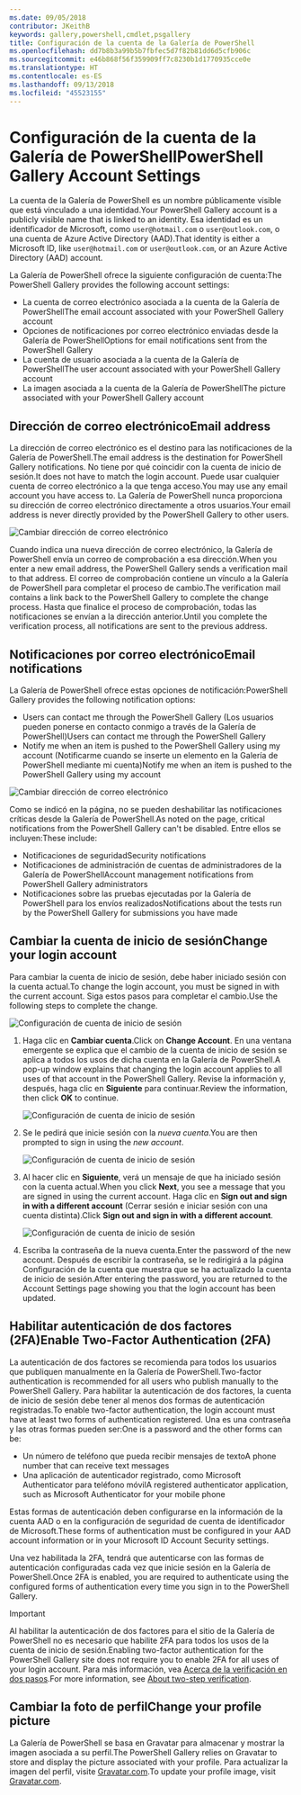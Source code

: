 ```yaml
---
ms.date: 09/05/2018
contributor: JKeithB
keywords: gallery,powershell,cmdlet,psgallery
title: Configuración de la cuenta de la Galería de PowerShell
ms.openlocfilehash: dd7b8b3a99b5b7fbfec5d7f82b81dd6d5cfb906c
ms.sourcegitcommit: e46b868f56f359909ff7c8230b1d1770935cce0e
ms.translationtype: HT
ms.contentlocale: es-ES
ms.lasthandoff: 09/13/2018
ms.locfileid: "45523155"
---
```

# <a name="powershell-gallery-account-settings"></a><span data-ttu-id="78583-103">Configuración de la cuenta de la Galería de PowerShell</span><span class="sxs-lookup"><span data-stu-id="78583-103">PowerShell Gallery Account Settings</span></span>

<span data-ttu-id="78583-104">La cuenta de la Galería de PowerShell es un nombre públicamente visible que está vinculado a una identidad.</span><span class="sxs-lookup"><span data-stu-id="78583-104">Your PowerShell Gallery account is a publicly visible name that is linked to an identity.</span></span> <span data-ttu-id="78583-105">Esa identidad es un identificador de Microsoft, como `user@hotmail.com` o `user@outlook.com`, o una cuenta de Azure Active Directory (AAD).</span><span class="sxs-lookup"><span data-stu-id="78583-105">That identity is either a Microsoft ID, like `user@hotmail.com` or `user@outlook.com`, or an Azure Active Directory (AAD) account.</span></span>

<span data-ttu-id="78583-106">La Galería de PowerShell ofrece la siguiente configuración de cuenta:</span><span class="sxs-lookup"><span data-stu-id="78583-106">The PowerShell Gallery provides the following account settings:</span></span>

- <span data-ttu-id="78583-107">La cuenta de correo electrónico asociada a la cuenta de la Galería de PowerShell</span><span class="sxs-lookup"><span data-stu-id="78583-107">The email account associated with your PowerShell Gallery account</span></span>
- <span data-ttu-id="78583-108">Opciones de notificaciones por correo electrónico enviadas desde la Galería de PowerShell</span><span class="sxs-lookup"><span data-stu-id="78583-108">Options for email notifications sent from the PowerShell Gallery</span></span>
- <span data-ttu-id="78583-109">La cuenta de usuario asociada a la cuenta de la Galería de PowerShell</span><span class="sxs-lookup"><span data-stu-id="78583-109">The user account associated with your PowerShell Gallery account</span></span>
- <span data-ttu-id="78583-110">La imagen asociada a la cuenta de la Galería de PowerShell</span><span class="sxs-lookup"><span data-stu-id="78583-110">The picture associated with your PowerShell Gallery account</span></span>

## <a name="email-address"></a><span data-ttu-id="78583-111">Dirección de correo electrónico</span><span class="sxs-lookup"><span data-stu-id="78583-111">Email address</span></span>

<span data-ttu-id="78583-112">La dirección de correo electrónico es el destino para las notificaciones de la Galería de PowerShell.</span><span class="sxs-lookup"><span data-stu-id="78583-112">The email address is the destination for PowerShell Gallery notifications.</span></span> <span data-ttu-id="78583-113">No tiene por qué coincidir con la cuenta de inicio de sesión.</span><span class="sxs-lookup"><span data-stu-id="78583-113">It does not have to match the login account.</span></span> <span data-ttu-id="78583-114">Puede usar cualquier cuenta de correo electrónico a la que tenga acceso.</span><span class="sxs-lookup"><span data-stu-id="78583-114">You may use any email account you have access to.</span></span> <span data-ttu-id="78583-115">La Galería de PowerShell nunca proporciona su dirección de correo electrónico directamente a otros usuarios.</span><span class="sxs-lookup"><span data-stu-id="78583-115">Your email address is never directly provided by the PowerShell Gallery to other users.</span></span>

![Cambiar dirección de correo electrónico](../../Images/PSGallery_AcccountEmailAddress.png)

<span data-ttu-id="78583-117">Cuando indica una nueva dirección de correo electrónico, la Galería de PowerShell envía un correo de comprobación a esa dirección.</span><span class="sxs-lookup"><span data-stu-id="78583-117">When you enter a new email address, the PowerShell Gallery sends a verification mail to that address.</span></span> <span data-ttu-id="78583-118">El correo de comprobación contiene un vínculo a la Galería de PowerShell para completar el proceso de cambio.</span><span class="sxs-lookup"><span data-stu-id="78583-118">The verification mail contains a link back to the PowerShell Gallery to complete the change process.</span></span> <span data-ttu-id="78583-119">Hasta que finalice el proceso de comprobación, todas las notificaciones se envían a la dirección anterior.</span><span class="sxs-lookup"><span data-stu-id="78583-119">Until you complete the verification process, all notifications are sent to the previous address.</span></span>

## <a name="email-notifications"></a><span data-ttu-id="78583-120">Notificaciones por correo electrónico</span><span class="sxs-lookup"><span data-stu-id="78583-120">Email notifications</span></span>

<span data-ttu-id="78583-121">La Galería de PowerShell ofrece estas opciones de notificación:</span><span class="sxs-lookup"><span data-stu-id="78583-121">PowerShell Gallery provides the following notification options:</span></span>

- <span data-ttu-id="78583-122">Users can contact me through the PowerShell Gallery (Los usuarios pueden ponerse en contacto conmigo a través de la Galería de PowerShell)</span><span class="sxs-lookup"><span data-stu-id="78583-122">Users can contact me through the PowerShell Gallery</span></span>
- <span data-ttu-id="78583-123">Notify me when an item is pushed to the PowerShell Gallery using my account (Notificarme cuando se inserte un elemento en la Galería de PowerShell mediante mi cuenta)</span><span class="sxs-lookup"><span data-stu-id="78583-123">Notify me when an item is pushed to the PowerShell Gallery using my account</span></span>

![Cambiar dirección de correo electrónico](../../Images/PSGallery_AccountEmailOptions.png)

<span data-ttu-id="78583-125">Como se indicó en la página, no se pueden deshabilitar las notificaciones críticas desde la Galería de PowerShell.</span><span class="sxs-lookup"><span data-stu-id="78583-125">As noted on the page, critical notifications from the PowerShell Gallery can't be disabled.</span></span>
<span data-ttu-id="78583-126">Entre ellos se incluyen:</span><span class="sxs-lookup"><span data-stu-id="78583-126">These include:</span></span>

- <span data-ttu-id="78583-127">Notificaciones de seguridad</span><span class="sxs-lookup"><span data-stu-id="78583-127">Security notifications</span></span>
- <span data-ttu-id="78583-128">Notificaciones de administración de cuentas de administradores de la Galería de PowerShell</span><span class="sxs-lookup"><span data-stu-id="78583-128">Account management notifications from PowerShell Gallery administrators</span></span>
- <span data-ttu-id="78583-129">Notificaciones sobre las pruebas ejecutadas por la Galería de PowerShell para los envíos realizados</span><span class="sxs-lookup"><span data-stu-id="78583-129">Notifications about the tests run by the PowerShell Gallery for submissions you have made</span></span>

## <a name="change-your-login-account"></a><span data-ttu-id="78583-130">Cambiar la cuenta de inicio de sesión</span><span class="sxs-lookup"><span data-stu-id="78583-130">Change your login account</span></span>

<span data-ttu-id="78583-131">Para cambiar la cuenta de inicio de sesión, debe haber iniciado sesión con la cuenta actual.</span><span class="sxs-lookup"><span data-stu-id="78583-131">To change the login account, you must be signed in with the current account.</span></span> <span data-ttu-id="78583-132">Siga estos pasos para completar el cambio.</span><span class="sxs-lookup"><span data-stu-id="78583-132">Use the following steps to complete the change.</span></span>

![Configuración de cuenta de inicio de sesión](../../Images/PSGallery_LoginAccountSettings.png)

1. <span data-ttu-id="78583-134">Haga clic en **Cambiar cuenta**.</span><span class="sxs-lookup"><span data-stu-id="78583-134">Click on **Change Account**.</span></span> <span data-ttu-id="78583-135">En una ventana emergente se explica que el cambio de la cuenta de inicio de sesión se aplica a todos los usos de dicha cuenta en la Galería de PowerShell.</span><span class="sxs-lookup"><span data-stu-id="78583-135">A pop-up window explains that changing the login account applies to all uses of that account in the PowerShell Gallery.</span></span> <span data-ttu-id="78583-136">Revise la información y, después, haga clic en **Siguiente** para continuar.</span><span class="sxs-lookup"><span data-stu-id="78583-136">Review the information, then click **OK** to continue.</span></span>

   ![Configuración de cuenta de inicio de sesión](../../Images/PSGallery_LoginAccountChange-1.png)

2. <span data-ttu-id="78583-138">Se le pedirá que inicie sesión con la _nueva cuenta_.</span><span class="sxs-lookup"><span data-stu-id="78583-138">You are then prompted to sign in using the _new account_.</span></span>

   ![Configuración de cuenta de inicio de sesión](../../Images/PSGallery_LoginAccountChange-2.png)

3. <span data-ttu-id="78583-140">Al hacer clic en **Siguiente**, verá un mensaje de que ha iniciado sesión con la cuenta actual.</span><span class="sxs-lookup"><span data-stu-id="78583-140">When you click **Next**, you see a message that you are signed in using the current account.</span></span>
   <span data-ttu-id="78583-141">Haga clic en **Sign out and sign in with a different account** (Cerrar sesión e iniciar sesión con una cuenta distinta).</span><span class="sxs-lookup"><span data-stu-id="78583-141">Click **Sign out and sign in with a different account**.</span></span>

   ![Configuración de cuenta de inicio de sesión](../../Images/PSGallery_LoginAccountChange-3.png)

4. <span data-ttu-id="78583-143">Escriba la contraseña de la nueva cuenta.</span><span class="sxs-lookup"><span data-stu-id="78583-143">Enter the password of the new account.</span></span> <span data-ttu-id="78583-144">Después de escribir la contraseña, se le redirigirá a la página Configuración de la cuenta que muestra que se ha actualizado la cuenta de inicio de sesión.</span><span class="sxs-lookup"><span data-stu-id="78583-144">After entering the password, you are returned to the Account Settings page showing you that the login account has been updated.</span></span>


## <a name="enable-two-factor-authentication-2fa"></a><span data-ttu-id="78583-145">Habilitar autenticación de dos factores (2FA)</span><span class="sxs-lookup"><span data-stu-id="78583-145">Enable Two-Factor Authentication (2FA)</span></span>

<span data-ttu-id="78583-146">La autenticación de dos factores se recomienda para todos los usuarios que publiquen manualmente en la Galería de PowerShell.</span><span class="sxs-lookup"><span data-stu-id="78583-146">Two-factor authentication is recommended for all users who publish manually to the PowerShell Gallery.</span></span> <span data-ttu-id="78583-147">Para habilitar la autenticación de dos factores, la cuenta de inicio de sesión debe tener al menos dos formas de autenticación registradas.</span><span class="sxs-lookup"><span data-stu-id="78583-147">To enable two-factor authentication, the login account must have at least two forms of authentication registered.</span></span> <span data-ttu-id="78583-148">Una es una contraseña y las otras formas pueden ser:</span><span class="sxs-lookup"><span data-stu-id="78583-148">One is a password and the other forms can be:</span></span>

- <span data-ttu-id="78583-149">Un número de teléfono que pueda recibir mensajes de texto</span><span class="sxs-lookup"><span data-stu-id="78583-149">A phone number that can receive text messages</span></span>
- <span data-ttu-id="78583-150">Una aplicación de autenticador registrado, como Microsoft Authenticator para teléfono móvil</span><span class="sxs-lookup"><span data-stu-id="78583-150">A registered authenticator application, such as Microsoft Authenticator for your mobile phone</span></span>

<span data-ttu-id="78583-151">Estas formas de autenticación deben configurarse en la información de la cuenta AAD o en la configuración de seguridad de cuenta de identificador de Microsoft.</span><span class="sxs-lookup"><span data-stu-id="78583-151">These forms of authentication must be configured in your AAD account information or in your Microsoft ID Account Security settings.</span></span>

<span data-ttu-id="78583-152">Una vez habilitada la 2FA, tendrá que autenticarse con las formas de autenticación configuradas cada vez que inicie sesión en la Galería de PowerShell.</span><span class="sxs-lookup"><span data-stu-id="78583-152">Once 2FA is enabled, you are required to authenticate using the configured forms of authentication every time you sign in to the PowerShell Gallery.</span></span>

> [!IMPORTANT]
> <span data-ttu-id="78583-153">Al habilitar la autenticación de dos factores para el sitio de la Galería de PowerShell no es necesario que habilite 2FA para todos los usos de la cuenta de inicio de sesión.</span><span class="sxs-lookup"><span data-stu-id="78583-153">Enabling two-factor authentication for the PowerShell Gallery site does not require you to enable 2FA for all uses of your login account.</span></span> <span data-ttu-id="78583-154">Para más información, vea [Acerca de la verificación en dos pasos](https://support.microsoft.com/help/12408/microsoft-account-about-two-step-verification).</span><span class="sxs-lookup"><span data-stu-id="78583-154">For more information, see [About two-step verification](https://support.microsoft.com/help/12408/microsoft-account-about-two-step-verification).</span></span>

## <a name="change-your-profile-picture"></a><span data-ttu-id="78583-155">Cambiar la foto de perfil</span><span class="sxs-lookup"><span data-stu-id="78583-155">Change your profile picture</span></span>

<span data-ttu-id="78583-156">La Galería de PowerShell se basa en Gravatar para almacenar y mostrar la imagen asociada a su perfil.</span><span class="sxs-lookup"><span data-stu-id="78583-156">The PowerShell Gallery relies on Gravatar to store and display the picture associated with your profile.</span></span> <span data-ttu-id="78583-157">Para actualizar la imagen del perfil, visite [Gravatar.com](http://www.gravatar.com/).</span><span class="sxs-lookup"><span data-stu-id="78583-157">To update your profile image, visit [Gravatar.com](http://www.gravatar.com/).</span></span>
